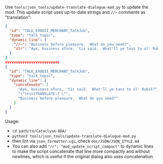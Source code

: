 Use `tools/json_tools/update-translate-dialogue-mod.py` to update the mod.
This update script uses up-to-date strings and `//~` comments as "translation":
```json
{
  "id": "TALK_EXODII_MERCHANT_TalkJob",
  "type": "talk_topic",
  "dynamic_line": {
    "//~": "Business before pleasure.  What do you need?",
    "str": "Aye, business afore, 'tis said.  What'll ye tass to ol' Rubik?"
  }
}
vvvvvvvvvvvvvvvvvvvvvvvvv
{
  "id": "TALK_EXODII_MERCHANT_TalkJob",
  "type": "talk_topic",
  "dynamic_line": {
    "concatenate": [
      "Aye, business afore, 'tis said.  What'll ye tass to ol' Rubik?",
      "\"\n\n[TRANSLATE:] \"",
      "Business before pleasure.  What do you need?"
    ]
  }
}
```

Usage:
 * `cd path/to/Cataclysm-DDA/`
 * `python3 tools/json_tools/update-translate-dialogue-mod.py`
 * then lint via `json_formatter.cgi`, check `doc/JSON/JSON_STYLE.md`
 * You can also add `"//": "mod_update_script_compact"` to dynamic lines to make the script concatenate that line more compactly and without newlines, which is useful if the original dialog also uses concatenation.

